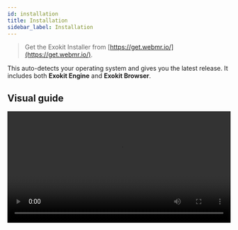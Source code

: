 ```yaml
---
id: installation
title: Installation
sidebar_label: Installation
---
```


> Get the Exokit Installer from [https://get.webmr.io/](https://get.webmr.io/).

This auto-detects your operating system and gives you the latest release. It includes both **Exokit Engine** and **Exokit Browser**.

## Visual guide

 <video src="https://cdn.rawgit.com/webmixedreality/webmr-docs/b799bcf5/website/static/media/exokitmediacopy/InstallVideo.mp4" width='100%' controls/>

## Alternate releases

[Github Releases](https://github.com/webmixedreality/exokit/releases) has every alternate and past release.

> The Exokit installer just grabs the latest release from Github.

The releases are built on every version update of the [Github repository](https://github.com/webmixedreality/exokit).
